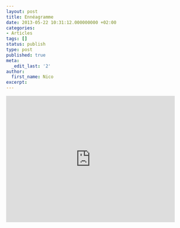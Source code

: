 ```yaml
---
layout: post
title: Ennéagramme
date: 2013-05-22 10:31:12.000000000 +02:00
categories:
- Articles
tags: []
status: publish
type: post
published: true
meta:
  _edit_last: '2'
author:
  first_name: Nico
excerpt:
---
```

<p><iframe width="460" height="345" src="http://www.youtube.com/embed/6skJbYBv_k8" frameborder="0" allowfullscreen></iframe></p>

